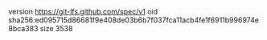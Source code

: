 version https://git-lfs.github.com/spec/v1
oid sha256:ed095715d86681f9e408de03b6b7f037fca11acb4fe1f6911b996974e8bca383
size 3538
